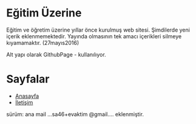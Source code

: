 # Eğitim Üzerine 

Eğitim ve öğretim üzerine yıllar önce kurulmuş web sitesi. Şimdilerde yeni içerik eklenmemektedir. Yayında olmasının tek amacı   içerikleri silmeye kıyamamaktır. (27mayıs2016)

Alt yapı olarak GithubPage - kullanılıyor.

# Sayfalar

 - [Anasayfa](http://egitimvaktim.com)
 - [İletişim](http://egitimvaktim.com/iletisim-2/)



sürüm: ana mail  ...sa46+evaktim @gmail....  eklenmiştir.
